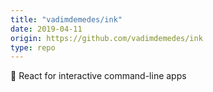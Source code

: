 ```yaml
---
title: "vadimdemedes/ink"
date: 2019-04-11
origin: https://github.com/vadimdemedes/ink
type: repo
---
```


🌈 React for interactive command-line apps